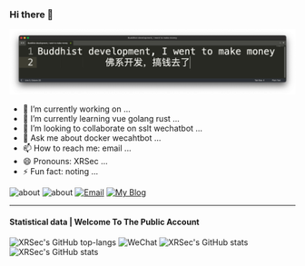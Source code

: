 ### Hi there 👋

![2022-07-06 23.52.23](2022-07-06%2023.52.23.png)

- 🔭 I’m currently working on ...
- 🌱 I’m currently learning vue golang rust ...
- 👯 I’m looking to collaborate on sslt wechatbot ...
- 💬 Ask me about docker wecahtbot ...
- 📫 How to reach me: email ...
- 😄 Pronouns: XRSec ...
- ⚡ Fun fact: noting ...

![about](https://img.shields.io/badge/Ran-Xing-da282a)      ![about](https://img.shields.io/badge/低调求发展-潜心习安全-da282a)        [![Email](https://img.shields.io/badge/Email-troy@zygd.site-da282a)](mailto:troy@zygd.site)        [![My Blog](https://img.shields.io/badge/Blog-blog.zygd.site-da282a)](https://blog.zygd.site)

---

#### Statistical data   |   Welcome To The Public Account

![XRSec's GitHub top-langs](https://github-readme-stats.vercel.app/api/top-langs/?username=Ran-Xing&layout=compact)
![WeChat](https://rmt.ladydaily.com/fetch/ZYGG/storage/wechat.jpg)
![XRSec's GitHub stats](https://github-readme-stats.vercel.app/api?username=Ran-Xing&show_icons=true&theme=cobalt)
![XRSec's GitHub stats](https://activity-graph.herokuapp.com/graph?username=RAN-XING&theme=react-dark)
